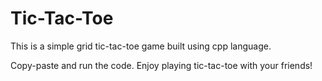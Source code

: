 # Tic-Tac-Toe
This is a simple grid tic-tac-toe game built using cpp language.

Copy-paste and run the code. Enjoy playing tic-tac-toe with your friends!
